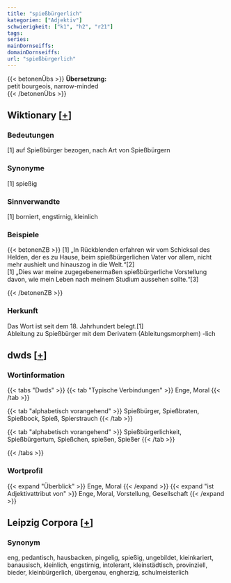 ```yaml
---
title: "spießbürgerlich"
kategorien: ["Adjektiv"]
schwierigkeit: ["k1", "h2", "r21"]
tags:
series:
mainDornseiffs:
domainDornseiffs:
url: "spießbürgerlich"
---
```


{{< betonenÜbs >}}
**Übersetzung:**  
petit bourgeois, narrow-minded  
{{< /betonenÜbs >}}

## Wiktionary [[+](https://de.wiktionary.org/wiki/spießbürgerlich)]

### Bedeutungen
[1] auf Spießbürger bezogen, nach Art von Spießbürgern  

### Synonyme
[1] spießig  

### Sinnverwandte
[1] borniert, engstirnig, kleinlich  

### Beispiele
{{< betonenZB >}}
[1] „In Rückblenden erfahren wir vom Schicksal des Helden, der es zu Hause, beim spießbürgerlichen Vater vor allem, nicht mehr aushielt und hinauszog in die Welt.“[2]  
[1] „Dies war meine zugegebenermaßen spießbürgerliche Vorstellung davon, wie mein Leben nach meinem Studium aussehen sollte.“[3]  

{{< /betonenZB >}}
### Herkunft
Das Wort ist seit dem 18. Jahrhundert belegt.[1]  
Ableitung zu Spießbürger mit dem Derivatem (Ableitungsmorphem) -lich  



## dwds [[+](https://www.dwds.de/wb/spießbürgerlich)]

### Wortinformation
{{< tabs "Dwds" >}}
{{< tab "Typische Verbindungen" >}}
Enge, Moral
{{< /tab >}}

{{< tab "alphabetisch vorangehend" >}}
Spießbürger, Spießbraten, Spießbock, Spieß, Spierstrauch
{{< /tab >}}

{{< tab "alphabetisch vorangehend" >}}
Spießbürgerlichkeit, Spießbürgertum, Spießchen, spießen, Spießer
{{< /tab >}}

{{< /tabs >}}

### Wortprofil
{{< expand "Überblick" >}} Enge, Moral {{< /expand >}}
{{< expand "ist Adjektivattribut von" >}} Enge, Moral, Vorstellung, Gesellschaft {{< /expand >}}

## Leipzig Corpora [[+](https://corpora.uni-leipzig.de/en/res?word=spießbürgerlich&corpusId=deu_newscrawl-public_2018)]


### Synonym
eng, pedantisch, hausbacken, pingelig, spießig, ungebildet, kleinkariert, banausisch, kleinlich, engstirnig, intolerant, kleinstädtisch, provinziell, bieder, kleinbürgerlich, übergenau, engherzig, schulmeisterlich

